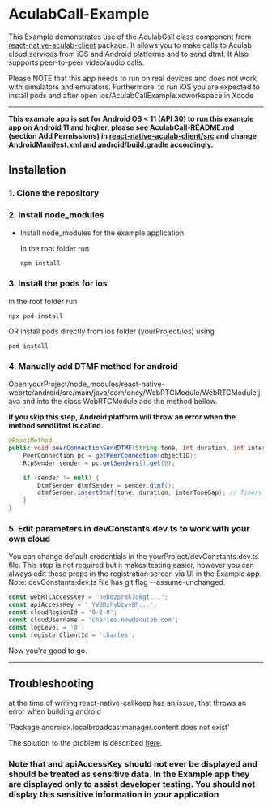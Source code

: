 # AculabCall-Example

This Example demonstrates use of the AculabCall class component from [react-native-aculab-client](https://www.npmjs.com/package/react-native-aculab-client) package. It allows you to make calls to Aculab cloud services from iOS and Android platforms and to send dtmf. It Also supports peer-to-peer video/audio calls.

Please NOTE that this app needs to run on real devices and does not work with simulators and emulators. Furthermore, to run iOS you are expected to install pods and after open ios/AculabCallExample.xcworkspace in Xcode

---

**This example app is set for Android OS < 11 (API 30) to run this example app on Android 11 and higher, please see AculabCall-README.md (section Add Permissions) in [react-native-aculab-client/src](https://github.com/aculab-com/react-native-aculab-client/tree/main/src) and change AndroidManifest.xml and android/build.gradle accordingly.**

## Installation

### 1. Clone the repository

### 2. Install node_modules

+ Install node_modules for the example application

    In the root folder run

    ``` node
    npm install
    ```

### 3. Install the pods for ios

In the root folder run

``` node
npx pod-install
```

OR install pods directly from ios folder (yourProject/ios) using

``` node
pod install
```

### 4. Manually add DTMF method for android

Open yourProject/node_modules/react-native-webrtc/android/src/main/java/com/oney/WebRTCModule/WebRTCModule.java and into the class WebRTCModule add the method bellow.

**If you skip this step, Android platform will throw an error when the method sendDtmf is called.**

``` java
@ReactMethod
public void peerConnectionSendDTMF(String tone, int duration, int interToneGap, int objectID) {
    PeerConnection pc = getPeerConnection(objectID);
    RtpSender sender = pc.getSenders().get(0);

    if (sender != null) {
        DtmfSender dtmfSender = sender.dtmf();
        dtmfSender.insertDtmf(tone, duration, interToneGap); // Timers are in ms
    }
}
```

### 5. Edit parameters in devConstants.dev.ts to work with your own cloud

You can change default credentials in the yourProject/devConstants.dev.ts file.
This step is not required but it makes testing easier, however you can always edit these props in the registration screen via UI in the Example app.  
Note: devConstants.dev.ts file has git flag --assume-unchanged.

```typescript
const webRTCAccessKey = 'heh0zprmk7okgt...';
const apiAccessKey = '_YVDDzhvbzvv8h...';
const cloudRegionId = '0-2-0';
const cloudUsername = 'charles.new@aculab.com';
const logLevel = '0';
const registerClientId = 'charles';
```

Now you're good to go.

---

## Troubleshooting

at the time of writing react-native-callkeep has an issue, that throws an error when building android

'Package androidx.localbroadcastmanager.content does not exist'

The solution to the problem is described [here](https://github.com/react-native-webrtc/react-native-callkeep/issues/594#issuecomment-1196411702).

### Note that and apiAccessKey should not ever be displayed and should be treated as sensitive data. In the Example app they are displayed only to assist developer testing. You should not display this sensitive information in your application

